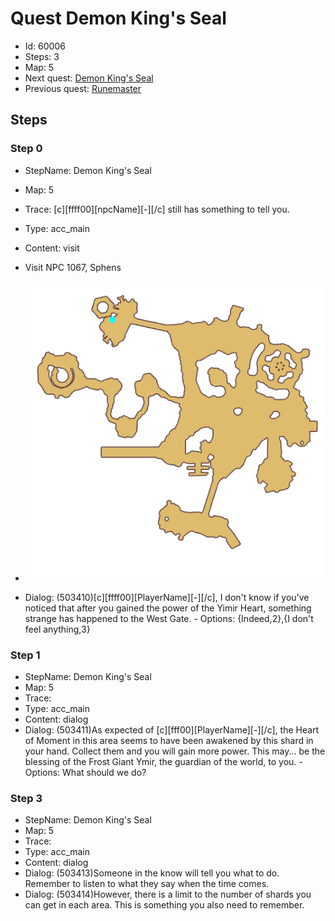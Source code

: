 # Quest Demon King's Seal

- Id: 60006
- Steps: 3
- Map: 5
- Next quest: [Demon King's Seal](60007.md)
- Previous quest: [Runemaster](60005.md)

## Steps

### Step 0
- StepName:  Demon King's Seal
- Map:  5
- Trace:  [c][ffff00][npcName][-][/c] still has something to tell you.
- Type:  acc_main
- Content:  visit
- Visit NPC 1067, Sphens

- ![images/60006_0.png](images/60006_0.png)
- Dialog: (503410)[c][ffff00][PlayerName][-][/c], I don't know if you've noticed that after you gained the power of the Yimir Heart, something strange has happened to the West Gate. - Options: {Indeed,2},{I don't feel anything,3}


### Step 1
- StepName:  Demon King's Seal
- Map:  5
- Trace:  
- Type:  acc_main
- Content:  dialog
- Dialog: (503411)As expected of [c][fff00][PlayerName][-][/c], the Heart of Moment in this area seems to have been awakened by this shard in your hand. Collect them and you will gain more power. This may... be the blessing of the Frost Giant Ymir, the guardian of the world, to you. - Options: What should we do?


### Step 3
- StepName:  Demon King's Seal
- Map:  5
- Trace:  
- Type:  acc_main
- Content:  dialog
- Dialog: (503413)Someone in the know will tell you what to do. Remember to listen to what they say when the time comes.
- Dialog: (503414)However, there is a limit to the number of shards you can get in each area. This is something you also need to remember.



